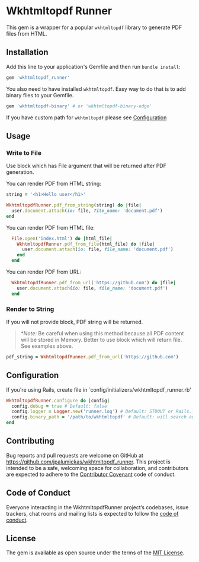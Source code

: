 # Wkhtmltopdf Runner

This gem is a wrapper for a popular `wkhtmltopdf` library to generate PDF files from HTML.

## Installation

Add this line to your application's Gemfile and then run `bundle install`:

```ruby
gem 'wkhtmltopdf_runner'
```

You also need to have installed `wkhtmltopdf`. Easy way to do that is to add binary files to your Gemfile.
```ruby
gem 'wkhtmltopdf-binary' # or 'wkhtmltopdf-binary-edge'
```

If you have custom path for `wkhtmltopdf` please see [Configuration](#configuration)

## Usage

### Write to File

Use block which has File argument that will be returned after PDF generation.

You can render PDF from HTML string:

```rb
string = '<h1>Hello user</h1>'

WkhtmltopdfRunner.pdf_from_string(string) do |file|
  user.document.attach(io: file, file_name: 'document.pdf')
end
```

You can render PDF from HTML file:

```rb
  File.open('index.html') do |html_file|
    WkhtmltopdfRunner.pdf_from_file(html_file) do |file|
      user.document.attach(io: file, file_name: 'document.pdf')
    end
  end
```

You can render PDF from URL:

```rb
  WkhtmltopdfRunner.pdf_from_url('https://github.com') do |file|
    user.document.attach(io: file, file_name: 'document.pdf')
  end
```

### Render to String

If you will not provide block, PDF string will be returned.

> **Note:* Be careful when using this method because all PDF content will
> be stored in Memory. Better to use block which will return file. See examples
> above.

```rb
pdf_string = WkhtmltopdfRunner.pdf_from_url('https://github.com')
```

## Configuration

If you're using Rails, create file in `config/initializers/wkhtmltopdf_runner.rb'

```rb
WkhtmltopdfRunner.configure do |config|
  config.debug = true # Default: false
  config.logger = Logger.new('runner.log') # Default: STDOUT or Rails.logger in Rails
  config.binary_path = '/path/to/wkhtmltopdf' # Default: will search automatically in PATH or Gemfile
end
```

## Contributing

Bug reports and pull requests are welcome on GitHub at https://github.com/jpalumickas/wkhtmltopdf_runner. This project is intended to be a safe, welcoming space for collaboration, and contributors are expected to adhere to the [Contributor Covenant](http://contributor-covenant.org) code of conduct.

## Code of Conduct

Everyone interacting in the WkhtmltopdfRunner project’s codebases, issue trackers, chat rooms and mailing lists is expected to follow the [code of conduct](https://github.com/jpalumickas/wkhtmltopdf_runner/blob/master/CODE_OF_CONDUCT.md).

## License

The gem is available as open source under the terms of the [MIT License](https://opensource.org/licenses/MIT).
